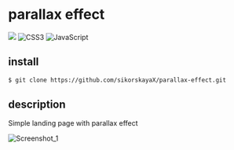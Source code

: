 # parallax effect

<img src="https://img.shields.io/badge/html5%20-%23E34F26.svg?&style=for-the-badge&logo=html5&logoColor=white"/> ![CSS3](https://img.shields.io/badge/css3-%231572B6.svg?style=for-the-badge&logo=css3&logoColor=white) ![JavaScript](https://img.shields.io/badge/javascript-%23323330.svg?style=for-the-badge&logo=javascript&logoColor=%23F7DF1E) 
## install
```bash
$ git clone https://github.com/sikorskayaX/parallax-effect.git
```

## description

Simple landing page with parallax effect

![Screenshot_1](https://github.com/sikorskayaX/parallax-effect/assets/106336275/f2676690-97e9-410e-b132-7bb50265041d)
